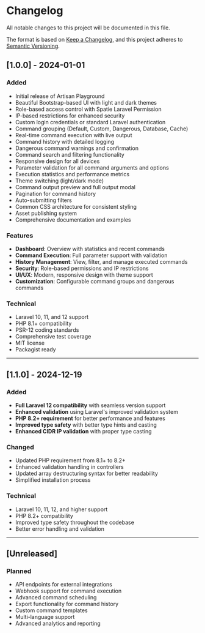 # Changelog

All notable changes to this project will be documented in this file.

The format is based on [Keep a Changelog](https://keepachangelog.com/en/1.0.0/),
and this project adheres to [Semantic Versioning](https://semver.org/spec/v2.0.0.html).

## [1.0.0] - 2024-01-01

### Added

- Initial release of Artisan Playground
- Beautiful Bootstrap-based UI with light and dark themes
- Role-based access control with Spatie Laravel Permission
- IP-based restrictions for enhanced security
- Custom login credentials or standard Laravel authentication
- Command grouping (Default, Custom, Dangerous, Database, Cache)
- Real-time command execution with live output
- Command history with detailed logging
- Dangerous command warnings and confirmation
- Command search and filtering functionality
- Responsive design for all devices
- Parameter validation for all command arguments and options
- Execution statistics and performance metrics
- Theme switching (light/dark mode)
- Command output preview and full output modal
- Pagination for command history
- Auto-submitting filters
- Common CSS architecture for consistent styling
- Asset publishing system
- Comprehensive documentation and examples

### Features

- **Dashboard**: Overview with statistics and recent commands
- **Command Execution**: Full parameter support with validation
- **History Management**: View, filter, and manage executed commands
- **Security**: Role-based permissions and IP restrictions
- **UI/UX**: Modern, responsive design with theme support
- **Customization**: Configurable command groups and dangerous commands

### Technical

- Laravel 10, 11, and 12 support
- PHP 8.1+ compatibility
- PSR-12 coding standards
- Comprehensive test coverage
- MIT license
- Packagist ready

---

## [1.1.0] - 2024-12-19

### Added

- **Full Laravel 12 compatibility** with seamless version support
- **Enhanced validation** using Laravel's improved validation system
- **PHP 8.2+ requirement** for better performance and features
- **Improved type safety** with better type hints and casting
- **Enhanced CIDR IP validation** with proper type casting

### Changed

- Updated PHP requirement from 8.1+ to 8.2+
- Enhanced validation handling in controllers
- Updated array destructuring syntax for better readability
- Simplified installation process

### Technical

- Laravel 10, 11, 12, and higher support
- PHP 8.2+ compatibility
- Improved type safety throughout the codebase
- Better error handling and validation

---

## [Unreleased]

### Planned

- API endpoints for external integrations
- Webhook support for command execution
- Advanced command scheduling
- Export functionality for command history
- Custom command templates
- Multi-language support
- Advanced analytics and reporting
